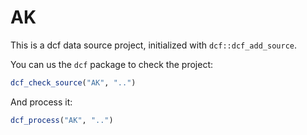# AK

This is a dcf data source project, initialized with `dcf::dcf_add_source`.

You can us the `dcf` package to check the project:

```R
dcf_check_source("AK", "..")
```

And process it:

```R
dcf_process("AK", "..")
```

